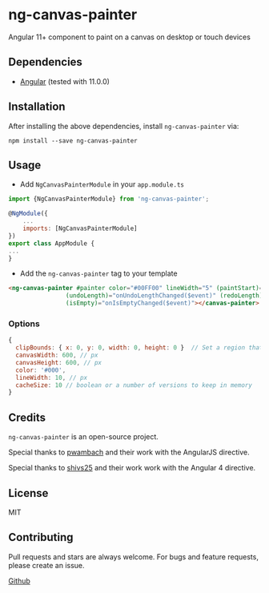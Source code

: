 ng-canvas-painter
=================

Angular 11+ component to paint on a canvas on desktop or touch devices

## Dependencies
* [Angular](https://angular.io) (tested with 11.0.0)

## Installation

After installing the above dependencies, install `ng-canvas-painter` via:

```shell
npm install --save ng-canvas-painter
```

## Usage
* Add `NgCanvasPainterModule` in your `app.module.ts`

```js
import {NgCanvasPainterModule} from 'ng-canvas-painter';

@NgModule({
    ...
    imports: [NgCanvasPainterModule]
})
export class AppModule {
...
}
```

* Add the `ng-canvas-painter` tag to your template

```html
<ng-canvas-painter #painter color="#00FF00" lineWidth="5" (paintStart)="onPaintStart()" (paintEnd)="onPaintEnd()"
                (undoLength)="onUndoLengthChanged($event)" (redoLength)="onRedoLengthChanged($event)"
                (isEmpty)="onIsEmptyChanged($event)"></canvas-painter>
```

### Options

```js
{
  clipBounds: { x: 0, y: 0, width: 0, height: 0 }  // Set a region that can be drawn on
  canvasWidth: 600, // px
  canvasHeight: 600, // px
  color: '#000',
  lineWidth: 10, // px
  cacheSize: 10 // boolean or a number of versions to keep in memory
}
```

## Credits
`ng-canvas-painter` is an open-source project.

Special thanks to [pwambach](https://github.com/pwambach/angular-canvas-painter) and their work with the AngularJS directive.

Special thanks to [shivs25](https://github.com/shivs25/angular4-canvas-painter) and their work work with the Angular 4 directive.

## License
MIT

## Contributing
Pull requests and stars are always welcome. For bugs and feature requests, please create an issue.

[Github](https://github.com/AndersTornkvist/ng-canvas-painter)
